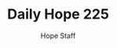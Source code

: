 ---
image: /assets/img/daily-hope-default-artwork.png
title: Daily Hope 225
number: 225
categories:
  - Daily Hope
author: Hope Staff
notes: Daily Hope 225
embed: >-
  <iframe style="border-radius:12px" src="https://open.spotify.com/embed/episode/4HUQAkal5ges6BhwdtNL5F?utm_source=generator" width="100%" height="152" frameBorder="0" allowfullscreen="" allow="autoplay; clipboard-write; encrypted-media; fullscreen; picture-in-picture" loading="lazy"></iframe>
---